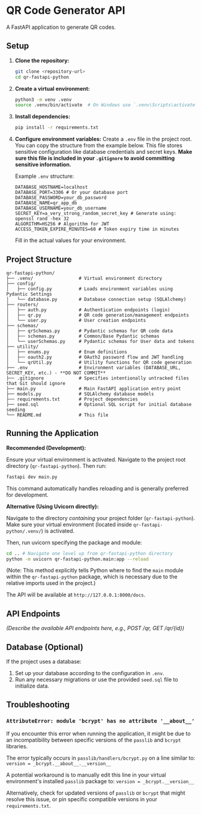 # QR Code Generator API

A FastAPI application to generate QR codes.

## Setup

1.  **Clone the repository:**
    ```bash
    git clone <repository-url>
    cd qr-fastapi-python
    ```

2.  **Create a virtual environment:**
    ```bash
    python3 -m venv .venv
    source .venv/bin/activate  # On Windows use `.venv\Scripts\activate`
    ```

3.  **Install dependencies:**
    ```bash
    pip install -r requirements.txt
    ```

4.  **Configure environment variables:**
    Create a `.env` file in the project root. You can copy the structure from the example below. This file stores sensitive configuration like database credentials and secret keys. **Make sure this file is included in your `.gitignore` to avoid committing sensitive information.**

    Example `.env` structure:
    ```dotenv
    DATABASE_HOSTNAME=localhost
    DATABASE_PORT=3306 # Or your database port
    DATABASE_PASSWORD=your_db_password
    DATABASE_NAME=qr_app_db
    DATABASE_USERNAME=your_db_username
    SECRET_KEY=a_very_strong_random_secret_key # Generate using: openssl rand -hex 32
    ALGORITHM=HS256 # Algorithm for JWT
    ACCESS_TOKEN_EXPIRE_MINUTES=60 # Token expiry time in minutes
    ```
    Fill in the actual values for your environment.

## Project Structure

```
qr-fastapi-python/
├── .venv/                 # Virtual environment directory
├── config/
│   ├── config.py          # Loads environment variables using Pydantic Settings
│   └── database.py        # Database connection setup (SQLAlchemy)
├── routers/
│   ├── auth.py            # Authentication endpoints (login)
│   ├── qr.py              # QR code generation/management endpoints
│   └── user.py            # User creation endpoints
├── schemas/
│   ├── qrSchemas.py       # Pydantic schemas for QR code data
│   ├── schemas.py         # Common/Base Pydantic schemas
│   └── userSchemas.py     # Pydantic schemas for User data and tokens
├── utility/
│   ├── enums.py           # Enum definitions
│   ├── oauth2.py          # OAuth2 password flow and JWT handling
│   └── qrUtil.py          # Utility functions for QR code generation
├── .env                   # Environment variables (DATABASE_URL, SECRET_KEY, etc.) - **DO NOT COMMIT**
├── .gitignore             # Specifies intentionally untracked files that Git should ignore
├── main.py                # Main FastAPI application entry point
├── models.py              # SQLAlchemy database models
├── requirements.txt       # Project dependencies
├── seed.sql               # Optional SQL script for initial database seeding
└── README.md              # This file
```

## Running the Application

**Recommended (Development):**

Ensure your virtual environment is activated. Navigate to the project root directory (`qr-fastapi-python`). Then run:

```bash
fastapi dev main.py
```
This command automatically handles reloading and is generally preferred for development.

**Alternative (Using Uvicorn directly):**

Navigate to the directory *containing* your project folder (`qr-fastapi-python`). Make sure your virtual environment (located inside `qr-fastapi-python/.venv/`) is activated.

Then, run uvicorn specifying the package and module:

```bash
cd .. # Navigate one level up from qr-fastapi-python directory
python -m uvicorn qr-fastapi-python.main:app --reload
```

(Note: This method explicitly tells Python where to find the `main` module within the `qr-fastapi-python` package, which is necessary due to the relative imports used in the project.)

The API will be available at `http://127.0.0.1:8000/docs`.

## API Endpoints

*(Describe the available API endpoints here, e.g., POST /qr, GET /qr/{id})*

## Database (Optional)

If the project uses a database:

1.  Set up your database according to the configuration in `.env`.
2.  Run any necessary migrations or use the provided `seed.sql` file to initialize data.

## Troubleshooting

### `AttributeError: module 'bcrypt' has no attribute '__about__'`

If you encounter this error when running the application, it might be due to an incompatibility between specific versions of the `passlib` and `bcrypt` libraries.

The error typically occurs in `passlib/handlers/bcrypt.py` on a line similar to:
`version = _bcrypt.__about__.__version__`

A potential workaround is to manually edit this line in your virtual environment's installed `passlib` package to:
`version = _bcrypt.__version__`

Alternatively, check for updated versions of `passlib` or `bcrypt` that might resolve this issue, or pin specific compatible versions in your `requirements.txt`.
